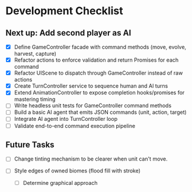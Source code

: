 # Development Checklist

## Next up: Add second player as AI
- [x] Define GameController facade with command methods (move, evolve, harvest, capture)
- [x] Refactor actions to enforce validation and return Promises for each command
- [x] Refactor UIScene to dispatch through GameController instead of raw actions
- [X] Create TurnController service to sequence human and AI turns
- [X] Extend AnimationController to expose completion hooks/promises for mastering timing
- [ ] Write headless unit tests for GameController command methods
- [ ] Build a basic AI agent that emits JSON commands (unit, action, target)
- [ ] Integrate AI agent into TurnController loop
- [ ] Validate end-to-end command execution pipeline

## Future Tasks

- [ ] Change tinting mechanism to be clearer when unit can't move.

- [ ] Style edges of owned biomes (flood fill with stroke)
  - [ ] Determine graphical approach
